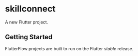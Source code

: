 # skillconnect

A new Flutter project.

## Getting Started

FlutterFlow projects are built to run on the Flutter _stable_ release.
